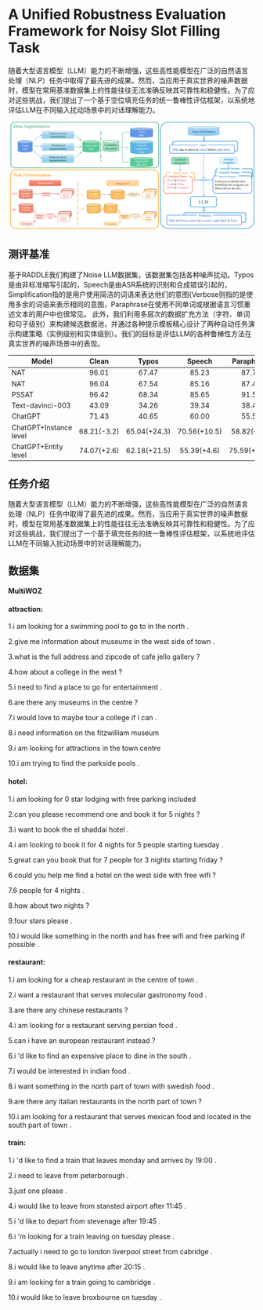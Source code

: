 # A Unified Robustness Evaluation Framework for Noisy Slot Filling Task
随着大型语言模型（LLM）能力的不断增强，这些高性能模型在广泛的自然语言处理（NLP）任务中取得了最先进的成果。然而，当应用于真实世界的噪声数据时，模型在常用基准数据集上的性能往往无法准确反映其可靠性和稳健性。为了应对这些挑战，我们提出了一个基于空位填充任务的统一鲁棒性评估框架，以系统地评估LLM在不同输入扰动场景中的对话理解能力。

<div align="center"><img src="resources/nlpcc-main.png" height="23%" width="100%" /></div>

## 测评基准
基于RADDLE我们构建了Noise LLM数据集，该数据集包括各种噪声扰动。Typos是由非标准缩写引起的，Speech是由ASR系统的识别和合成错误引起的，Simplification指的是用户使用简洁的词语来表达他们的意图{Verbose则指的是使用多余的词语来表示相同的意图，Paraphrase在使用不同单词或根据语言习惯重述文本的用户中也很常见。
此外，我们利用多层次的数据扩充方法（字符、单词和句子级别）来构建候选数据池，并通过各种提示模板精心设计了两种自动任务演示构建策略（实例级别和实体级别）。我们的目标是评估LLM的各种鲁棒性方法在真实世界的噪声场景中的表现。

| Model                                                    |  Clean     | Typos        | Speech       | Paraphrase  | Simplification |Verbose      |Overall      |
| -------------------------------------------------------- | :------:   | :----:       | :------:     | :------:    | :------:       | :------:    | :------:    | 
| NAT                                                      |  96.01     | 67.47        | 85.23        | 87.73       | 87.32          | 85.41        | 87.21        |
| NAT                                                      |  96.04     | 67.54        | 85.16        | 87.42       | 87.33          | 85.29        | 87.27        |
| PSSAT                                                    |  96.42     | 68.34        | 85.65        | 91.54       | 89.73          | 85.82        | 88.16        |
| Text-davinci-003                                         |  43.09     | 34.26        | 39.34        | 38.42       | 40.12          | 37.18        | 38.54        |
| ChatGPT                                                  |  71.43     | 40.65        | 60.00        | 55.56       | 65.54          | 55.56        | 57.21        |
| ChatGPT+Instance level                                   | 68.21(-3.2) | 65.04(+24.3) | 70.56(+10.5) |58.82(+2.2)  | 73.02(+7.4)    |  61.77(+6.2) | 68.34(+11.1) |
| ChatGPT+Entity level                                     | 74.07(+2.6) | 62.18(+21.5) | 55.39(+4.6)  |75.59(+18.9) | 70.96(+5.4)    | 71.75(+16.1) | 71.55(+14.3) |

## 任务介绍
随着大型语言模型（LLM）能力的不断增强，这些高性能模型在广泛的自然语言处理（NLP）任务中取得了最先进的成果。然而，当应用于真实世界的噪声数据时，模型在常用基准数据集上的性能往往无法准确反映其可靠性和稳健性。为了应对这些挑战，我们提出了一个基于填充任务的统一鲁棒性评估框架，以系统地评估LLM在不同输入扰动场景中的对话理解能力。

## 数据集
#### MultiWOZ
#### attraction:

1.i am looking for a swimming pool to go to in the north .

2.give me information about museums in the west side of town .

3.what is the full address and zipcode of cafe jello gallery ?

4.how about a college in the west ?

5.i need to find a place to go for entertainment .

6.are there any museums in the centre ?

7.i would love to maybe tour a college if i can .

8.i need information on the fitzwilliam museum

9.i am looking for attractions in the town centre

10.i am trying to find the parkside pools .

#### hotel:

1.i am looking for 0 star lodging with free parking included

2.can you please recommend one and book it for 5 nights ?

3.i want to book the el shaddai hotel .

4.i am looking to book it for 4 nights for 5 people starting tuesday .

5.great can you book that for 7 people for 3 nights starting friday ?

6.could you help me find a hotel on the west side with free wifi ?

7.6 people for 4 nights .

8.how about two nights ?

9.four stars please .

10.i would like something in the north and has free wifi and free parking if possible .

#### restaurant:

1.i am looking for a cheap restaurant in the centre of town .

2.i want a restaurant that serves molecular gastronomy food .

3.are there any chinese restaurants ?

4.i am looking for a restaurant serving persian food .

5.can i have an european restaurant instead ?

6.i 'd like to find an expensive place to dine in the south .

7.i would be interested in indian food .

8.i want something in the north part of town with swedish food .

9.are there any italian restaurants in the north part of town ?

10.i am looking for a restaurant that serves mexican food and located in the south part of town .

#### train:

1.i 'd like to find a train that leaves monday and arrives by 19:00 .

2.i need to leave from peterborough .

3.just one please .

4.i would like to leave from stansted airport after 11:45 .

5.i 'd like to depart from stevenage after 19:45 .

6.i 'm looking for a train leaving on tuesday please .

7.actually i need to go to london liverpool street from cabridge .

8.i would like to leave anytime after 20:15 .

9.i am looking for a train going to cambridge .

10.i would like to leave broxbourne on tuesday .
